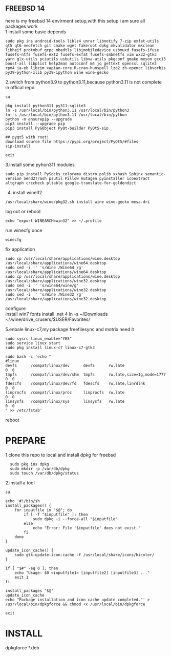 ## FREEBSD 14
here is my freebsd 14 envirment setup,with this setup i am sure all packages work  
1.install some basic depends
```
sudo pkg ins android-tools liblz4 unrar libnotify 7-zip exfat-utils qt5 qt6 neofetch git cmake wget fakeroot dpkg mkvalidator mkclean libheif protobuf grpc mbedtls libimobiledevice usbmuxd fusefs-ifuse fusefs-ntfs fusefs-ext2 fusefs-exfat fusefs-smbnetfs vim wx32-gtk3 yarn glx-utils pciutils usbutils libva-utils pkgconf gmake meson gcc13 boost-all libplist help2man autoconf m4 jq gettext openssl sqlite3 rpm4 ja-eb libzim xapian-core R-cran-hunspell lzo2 zh-opencc libvorbis py39-python-xlib py39-ipython wine wine-gecko
```
2.switch from python3.9 to python3.11,because python3.11 is not complete in offical repo
```
su

pkg install python311 py311-sqlite3
ln -s /usr/local/bin/python3.11 /usr/local/bin/python3
ln -s /usr/local/bin/python3.11 /usr/local/bin/python
python -m ensurepip --upgrade
pip3 install --upgrade pip
pip3 install PyGObject PyQt-builder PyQt5-sip 

## pyqt5 with root!
download source file https://pypi.org/project/PyQt5/#files
sip-install

exit
```
3.install some pyhon311 modules
```
sudo pip install PySocks colorama distro polib xxhash Sphinx semantic-version Send2Trash psutil Pillow mutagen pyinstaller icoextract altgraph crccheck pltable google-translate-for-goldendict
```
4. install wine32
```
/usr/local/share/wine/pkg32.sh install wine wine-gecko mesa-dri
```
log out or reboot
```
echo "export WINEARCH=win32" >> ~/.profile
```
run winecfg once
```
winecfg
```
fix application  
```
sudo cp /usr/local/share/applications/wine.desktop /usr/local/share/applications/wine64.desktop
sudo sed -i '' 's/Wine /Wine64 /g' /usr/local/share/applications/wine64.desktop
sudo cp /usr/local/share/applications/wine.desktop /usr/local/share/applications/wine32.desktop
sudo sed -i '' 's/wine64/wine/g' /usr/local/share/applications/wine32.desktop
sudo sed -i '' 's/Wine /Wine32 /g' /usr/local/share/applications/wine32.desktop
```
configure  
install win7 fonts
install .net 4
ln -s ~/Downloads ~/.wine/drive_c/users/$USER/Favorites/

5.enbale linux-c7,my package freefilesync and motrix need it
```
sudo sysrc linux_enable="YES"
sudo service linux start
sudo pkg install linux-c7 linux-c7-gtk3 

sudo bash -c 'echo "
#linux
devfs      /compat/linux/dev      devfs      rw,late                    0  0
tmpfs      /compat/linux/dev/shm  tmpfs      rw,late,size=1g,mode=1777  0  0
fdescfs    /compat/linux/dev/fd   fdescfs    rw,late,linrdlnk           0  0
linprocfs  /compat/linux/proc     linprocfs  rw,late                    0  0
linsysfs   /compat/linux/sys      linsysfs   rw,late                    0  0
" >> /etc/fstab'
```
reboot

# PREPARE
1.clone this repo to local and install dpkg for freebsd
``` 
  sudo pkg ins dpkg
  sudo mkdir -p /var/db/dpkg
  sudo touch /var/db/dpkg/status
```

2.install a tool
```
su

echo '#!/bin/sh
install_packages() {
    for inputfile in "$@"; do
        if [ -f "$inputfile" ]; then
            sudo dpkg -i --force-all "$inputfile"
        else
            echo "Error: File '$inputfile' does not exist."
        fi
    done
}

update_icon_cache() {
    sudo gtk-update-icon-cache -f /usr/local/share/icons/hicolor/
}

if [ "$#" -eq 0 ]; then
    echo "Usage: $0 <inputfile1> [inputfile2] [inputfile3] ..."
    exit 1
fi

install_packages "$@"
update_icon_cache
echo "Package installation and icon cache update completed."' > /usr/local/bin/dpkgforce && chmod +x /usr/local/bin/dpkgforce

exit
```
# INSTALL
dpkgforce *.deb

